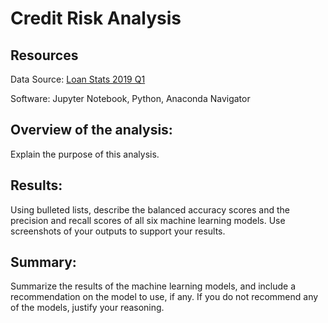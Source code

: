 # Credit Risk Analysis 

## Resources

Data Source: [Loan Stats 2019 Q1](https://github.com/monsecc01/Credit_Risk_Analysis/blob/44a5453f2e05c9d584e759eba15b3a0a1a49089a/LoanStats_2019Q1.zip)

Software: Jupyter Notebook, Python, Anaconda Navigator

## Overview of the analysis: 

Explain the purpose of this analysis.

## Results: 
Using bulleted lists, describe the balanced accuracy scores and the precision and recall scores of all six machine learning models. Use screenshots of your outputs to support your results.

## Summary: 
Summarize the results of the machine learning models, and include a recommendation on the model to use, if any. If you do not recommend any of the models, justify your reasoning.
